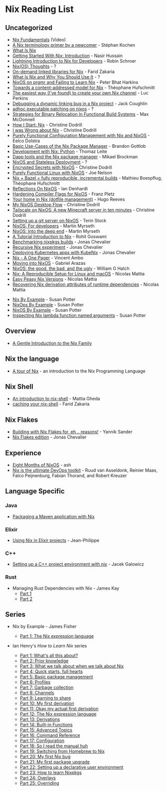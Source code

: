# Nix Reading List

<!-- TODO: Add author in every links -->
<!-- TODO: Add nixology videos -->

## Uncategorized

- [Nix Fundamentals](https://youtu.be/m4sv2M9jRLg) (Video)
- [A Nix terminology primer by a newcomer](https://stephank.nl/p/2020-06-01-a-nix-primer-by-a-newcomer.html) - Stéphan Kochen
- [What Is Nix](https://shopify.engineering/what-is-nix)
- [Getting Started With Nix: Introduction](https://nasirhm.github.io/2020/getting-started-with-nix-introduction/) -
  Nasir Hussain
- [Lightning Introduction to Nix for
  Developers](https://blog.sulami.xyz/posts/nix-for-developers/) - Robin Schroer
- [Nix(OS) Thoughts](https://blog.knightsofthelambdacalcul.us/posts/2020-06-20-nix-nixos-thoughts/) -
  ?
- [On-demand linked libraries for Nix](https://fzakaria.com/2020/11/17/on-demand-linked-libraries-for-nix.html) -
  Farid Zakaria
- [What Is Nix and Why You Should Use It](https://serokell.io/blog/what-is-nix) -
  ?
- [NixOS on prgmr and Failing to Learn Nix](https://push.cx/2018/nixos) - Peter
  Bhat Harkins
- [Towards a content-addressed model for
  Nix](https://www.tweag.io/blog/2020-09-10-nix-cas/) - Théophane Hufschmitt
- [The easiest way (I've found) to create your own Nix
  channel](https://lucperkins.dev/blog/nix-channel/) - Luc Perkins
- [Debugging a dynamic linking bug in a Nix
  project](https://www.johnbcoughlin.com/posts/nix-dynamic-linking/) - Jack
  Coughlin
- [adhoc executable patching on nixos](https://notes.neeasade.net/adhoc-executable-patching-on-nix.html) -
  ?
- [Strategies for Binary Relocation In Functional Build
  Systems](https://maxmcd.com/posts/strategies-for-binary-relocation/) - Max
  McDonnell
- [How I Start: Nix](https://christine.website/blog/how-i-start-nix-2020-03-08) -
  Christine Dodrill
- [I was Wrong about Nix](https://christine.website/blog/i-was-wrong-about-nix-2020-02-10) -
  Christine Dodrill
- [Purely Functional Configuration Management with Nix and
  NixOS](https://www.infoq.com/articles/configuration-management-with-nix/) -
  Eelco Dolstra
- [Basic Use-Cases of the Nix Package
  Manager](https://bgottlob.com/post/2019-05-29-nix-use-cases/) - Brandon
  Gottlob
- [Development with Nix: Python](https://thomazleite.com/posts/development-with-nix-python/) -
  Thomaz Leite
- [Dapp tools and the Nix package manager](https://medium.com/dapphub/dapp-tools-and-the-nix-package-manager-c4c692c87310) -
  Mikael Brockman
- [NixOS and Stateless Deployment](http://gfxmonk.net/2015/01/03/nixos-and-stateless-deployment.html) -
  ?
- [Encrypted Secrets with NixOS](https://christine.website/blog/nixos-encrypted-secrets-2021-01-20) -
  Christine Dodrill
- [Purely Functional Linux with NixOS](https://begriffs.com/posts/2016-08-08-intro-to-nixos.html) -
  Joe Nelson
- [Nix + Bazel = fully reproducible, incremental
  builds](https://www.tweag.io/blog/2018-03-15-bazel-nix/) - Mathieu Boespflug,
  Théophane Hufschmitt
- [Reflections On NixOS](https://zenhack.net/2016/01/24/reflections-on-nixos.html) -
  Ian Denhardt
- [Hardening Compiler Flags for NixOS](https://blog.mayflower.de/5800-Hardening-Compiler-Flags-for-NixOS.html) -
  Franz Pletz
- [Your home in Nix (dotfile management)](https://hugoreeves.com/posts/2019/nix-home/) -
  Hugo Reeves
- [My NixOS Desktop Flow](https://christine.website/blog/nixos-desktop-flow-2020-04-25) -
  Christine Dodrill
- [Tailscale on NixOS: A new Minecraft server in ten
  minutes](https://tailscale.com/blog/nixos-minecraft/) - Christine Dodrill
- [Setting up a git server on NixOS](https://terinstock.com/post/2021/01/Setting-up-a-git-server-on-NixOS/) -
  Terin Stock
- [NixOS: For developers](https://myme.no/posts/2020-01-26-nixos-for-development.html) -
  Martin Myrseth
- [NixOS: Into the deep end](https://myme.no/posts/2019-07-01-nixos-into-the-deep-end.html) -
  Martin Myrseth
- [A Tutorial Introduction to Nix](https://rgoswami.me/posts/ccon-tut-nix/) -
  Rohit Goswami
- [Benchmarking nixpkgs builds](https://zimbatm.com/benchmark-nixpkgs) - Jonas
  Chevalier
- [Recursive Nix experiment](https://zimbatm.com/experiment-recursive-nix) -
  Jonas Chevalier
- [Deploying Kubernetes apps with KubeNix](https://zimbatm.com/deploying-k8s-apps-with-kubenix) -
  Jonas Chevalier
- [Nix - A One Pager](https://github.com/tazjin/nix-1p) - Vincent Ambo
- [Moving into NixOS](https://foo-dogsquared.github.io/blog/posts/moving-into-nixos/) -
  Gabriel Arazas
- [NixOS: the good, the bad, and the ugly](https://www.willghatch.net/blog/2020/06/27/nixos-the-good-the-bad-and-the-ugly/) -
  William G Hatch
- [Nix: A Reproducible Setup for Linux and
  macOS](https://www.nmattia.com/posts/2018-03-21-nix-reproducible-setup-linux-macos.html) -
  Nicolas Mattia
- [Easy Peasy Nix Versions](https://www.nmattia.com/posts/2019-01-15-easy-peasy-nix-versions.html) -
  Nicolas Mattia
- [Recovering Nix derivation attributes of runtime
  dependencies](https://www.nmattia.com/posts/2019-10-08-runtime-dependencies) -
  Nicolas Mattia

<!-- TODO: add more from their website -->

- [Nix By Example](https://ops.functionalalgebra.com/nix-by-example/) - Susan
  Potter
- [NixOps By Example](https://ops.functionalalgebra.com/nixops-by-example/) -
  Susan Potter
- [NixOS By Example](https://ops.functionalalgebra.com/nixos-by-example/) -
  Susan Potter
- [Inspecting Nix lambda function named
  arguments](https://ops.functionalalgebra.com/2018/04/18/inspecting-nix-lambda-named-arguments/) -
  Susan Potter

<!-- TODO: add Tweag Nix flakes -->

## Overview

- [A Gentle Introduction to the Nix Family](https://web.archive.org/web/20210123223258/https://ebzzry.io/en/nix/)

## Nix the language

- [A tour of Nix](https://nixcloud.io/tour) - an introduction to the Nix
  Programming Language

## Nix Shell

- [An introduction to nix-shell](https://ghedam.at/15978/an-introduction-to-nix-shell) -
  Mattia Gheda
- [caching your nix-shell](https://fzakaria.com/2020/08/11/caching-your-nix-shell.html) -
  Farid Zakaria

## Nix Flakes
- [Building with Nix Flakes for, eh ..
  reasons!](https://blog.ysndr.de/posts/internals/2021-01-01-flake-ification/) -
  Yannik Sander
- [Nix Flakes edition](https://zimbatm.com/NixFlakes/) - Jonas Chevalier

## Experience

- [Eight Months of NixOS](https://catgirl.ai/log/nixos-experience/) - ash
- [Nix is the ultimate DevOps toolkit](https://tech.channable.com/posts/2021-04-09-nix-is-the-ultimate-devops-toolkit.html) -
  Ruud van Asseldonk, Reinier Maas, Falco Peijnenburg, Fabian Thorand, and
  Robert Kreuzer

## Language Specific

### Java

- [Packaging a Maven application with Nix](https://fzakaria.com/2020/07/20/packaging-a-maven-application-with-nix.html)

### Elixir

- [Using Nix in Elixir projects](https://ejpcmac.net/blog/using-nix-in-elixir-projects/) -
  Jean-Philippe

### C++

- [Setting up a C++ project environment with
  nix](https://blog.galowicz.de/2019/04/17/tutorial_nix_cpp_setup/) - Jacek
  Galowicz
  
### Rust

- Managing Rust Dependencies with Nix - James Kay
  - [Part 1](https://hadean.com/blog/managing-rust-dependencies-with-nix-part-i/)
  - [Part 2](https://hadean.com/blog/managing-rust-dependencies-with-nix-part-ii/)


## Series

- Nix by Example - James Fisher
  - [Part 1: The Nix expression language](https://medium.com/@MrJamesFisher/nix-by-example-a0063a1a4c55)

- Ian Henry's _How to Learn Nix_ series
  - [Part 1: What's all this about?](https://ianthehenry.com/posts/how-to-learn-nix/introduction/)
  - [Part 2: Prior knowledge](https://ianthehenry.com/posts/how-to-learn-nix/prior-knowledge/)
  - [Part 3: What we talk about when we talk about
    Nix](https://ianthehenry.com/posts/how-to-learn-nix/glossary/)
  - [Part 4: Quick starts, full hearts](https://ianthehenry.com/posts/how-to-learn-nix/quick-start-guide/)
  - [Part 5: Basic package management](https://ianthehenry.com/posts/how-to-learn-nix/basic-package-management/)
  - [Part 6: Profiles](https://ianthehenry.com/posts/how-to-learn-nix/profiles/)
  - [Part 7: Garbage collection](https://ianthehenry.com/posts/how-to-learn-nix/garbage-collection/)
  - [Part 8: Channels](https://ianthehenry.com/posts/how-to-learn-nix/channels/)
  - [Part 9: Learning to share](https://ianthehenry.com/posts/how-to-learn-nix/sharing/)
  - [Part 10: My first derivation](https://ianthehenry.com/posts/how-to-learn-nix/my-first-derivation/)
  - [Part 11: Okay my actual first
    derivation](https://ianthehenry.com/posts/how-to-learn-nix/okay-my-actual-first-derivation/)
  - [Part 12: The Nix expression language](https://ianthehenry.com/posts/how-to-learn-nix/nix-language/)
  - [Part 13: Derivations](https://ianthehenry.com/posts/how-to-learn-nix/derivations/)
  - [Part 14: Built-in Functions](https://ianthehenry.com/posts/how-to-learn-nix/built-in-functions/)
  - [Part 15: Advanced Topics](https://ianthehenry.com/posts/how-to-learn-nix/advanced-topics/)
  - [Part 16: Command Reference](https://ianthehenry.com/posts/how-to-learn-nix/command-reference/)
  - [Part 17: Configuration](https://ianthehenry.com/posts/how-to-learn-nix/configuration/)
  - [Part 18: So I read the manual huh](https://ianthehenry.com/posts/how-to-learn-nix/nix-manual-reflection/)
  - [Part 19: Switching from Homebrew to Nix](https://ianthehenry.com/posts/how-to-learn-nix/switching-from-homebrew-to-nix/)
  - [Part 20: My first Nix bug](https://ianthehenry.com/posts/how-to-learn-nix/my-first-nix-bug/)
  - [Part 21: My first package upgrade](https://ianthehenry.com/posts/how-to-learn-nix/my-first-package-upgrade/)
  - [Part 22: Setting up a declarative user
    environment](https://ianthehenry.com/posts/how-to-learn-nix/declarative-user-environment/)
  - [Part 23: How to learn Nixpkgs](https://ianthehenry.com/posts/how-to-learn-nix/how-to-learn-nixpkgs/)
  - [Part 24: Overlays](https://ianthehenry.com/posts/how-to-learn-nix/overlays/)
  - [Part 25: Overriding](https://ianthehenry.com/posts/how-to-learn-nix/overriding/)
